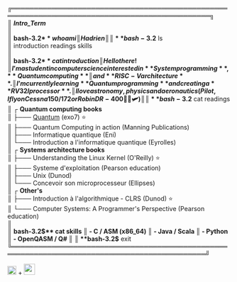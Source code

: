 
╔═══════════════════════════════════════════════════════════════════════════════════════════════╗  
║ ***Intro_Term***  
║  
║ **bash-3.2$** whoami  
║ Hadrien  
║  
║ **bash-3.2$** ls  
║ introduction readings skills  
║  
║ **bash-3.2$** cat introduction  
║ Hello there !  
║ I’m a student in computer science interested in **System programming**, **Quantum computing**  
║ and **RISC-V architecture**.  
║ I’m currently learning **Quantum programming** and creating a **RV32I processor**.  
║ I love astronomy, physics and aeronautics (Pilot, I fly on Cessna 150/172 or Robin DR-400 👨‍✈️🛩️)  
║  
║ **bash-3.2$** cat readings  
║ ┌ **Quantum computing books**  
║ ├─── [Quantum](https://exo7math.github.io/quantum-exo7/) (exo7) ⭐   
║ ├─── Quantum Computing in action  (Manning Publications)  
║ ├─── Informatique quantique       (Eni)  
║ └─── Introduction a l'informatique quantique (Eyrolles)   
║ ┌ **Systems architecture books**  
║ ├─── Understanding the Linux Kernel (O'Reilly) ⭐  
║ ├─── Systeme d'exploitation (Pearson education)  
║ ├─── Unix (Dunod)  
║ └─── Concevoir son microprocesseur (Ellipses)  
║ ┌ **Other's**  
║ ├─── Introduction à l'algorithmique - CLRS (Dunod) ⭐  
║ └─── Computer Systems: A Programmer's Perspective (Pearson education)  
║  
║ **bash-3.2$** cat skills  
║ - C / ASM (x86_64)  
║ - Java / Scala  
║ - Python  
║ - OpenQASM / Q#  
║  
║ **bash-3.2$** exit  
╚══════════════════════════════════════════════════════════════════════════════════════════════╝  

<img height="20" src="https://user-images.githubusercontent.com/25181517/192108889-232b3431-a585-4b36-a62d-9078bd3641d9.png"> + <img height="25" src="https://user-images.githubusercontent.com/25181517/186884156-e63da389-f3e1-4dca-a6c1-d76e886ba22a.png">
